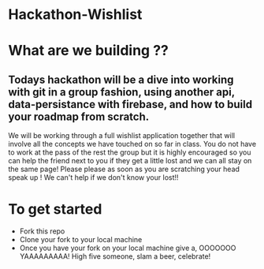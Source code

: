 # Hackathon-Wishlist

# What are we building ?? 

## Todays hackathon will be a dive into working with git in a group fashion, using another api, data-persistance with firebase, and how to build your roadmap from scratch.

We will be working through a full wishlist application together that will involve all the concepts we have touched on so far in class. You do not have to work at the pass of the rest the group but it is highly encouraged so you can help the friend next to you if they get a little lost and we can all stay on the same page! Please please as soon as you are scratching your head speak up ! We can't help if we don't know your lost!! 

# To get started 

  * Fork this repo 
  * Clone your fork to your local machine
  * Once you have your fork on your local machine give a, OOOOOOO YAAAAAAAAA! High five someone, slam a beer, celebrate!
  
  
